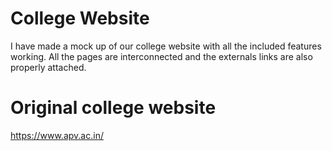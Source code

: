 # College Website
 
I have made a mock up of our college website with all the included features working. All the pages are interconnected and the externals links are also properly attached.

# Original college website
https://www.apv.ac.in/



